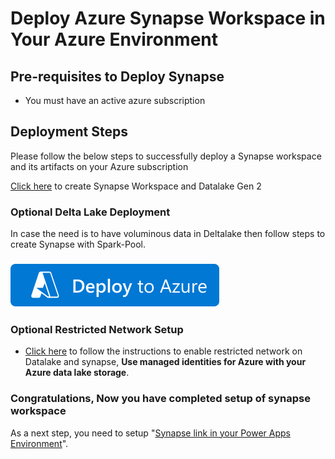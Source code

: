 # Deploy Azure Synapse Workspace in Your Azure Environment

## Pre-requisites to Deploy Synapse

- You must have an active azure subscription

## Deployment Steps

Please follow the below steps to successfully deploy a Synapse workspace and its artifacts on your Azure subscription

[Click here](https://portal.azure.com/#create/Microsoft.Synapse) to create Synapse Workspace and Datalake Gen 2

### Optional Delta Lake Deployment

In case the need is to have voluminous data in Deltalake then follow steps to create Synapse with Spark-Pool.

###     [![Deploy To Azure](../Images/deploytoazure.svg?sanitize=true)](https://portal.azure.com/#create/Microsoft.Template/uri/https%3A%2F%2Fraw.githubusercontent.com%2Fmicrosoft%2Fpowercat-automation-kit%2FFlow-byodl%2FAutomationKit_Flow_BYODL%2FARMTemplate%2Fazuredeploy.json)

### Optional Restricted Network Setup

- [Click here](./Synapse-with-managed-identity/readme.md) to follow the instructions to enable restricted network on Datalake and synapse, **Use managed identities for Azure with your Azure data lake storage**.

### Congratulations, Now you have completed setup of synapse workspace

As a next step, you need to setup "[Synapse link in your Power Apps Environment](../002-%20Synapse%20link%20Setup/readme.md)".
